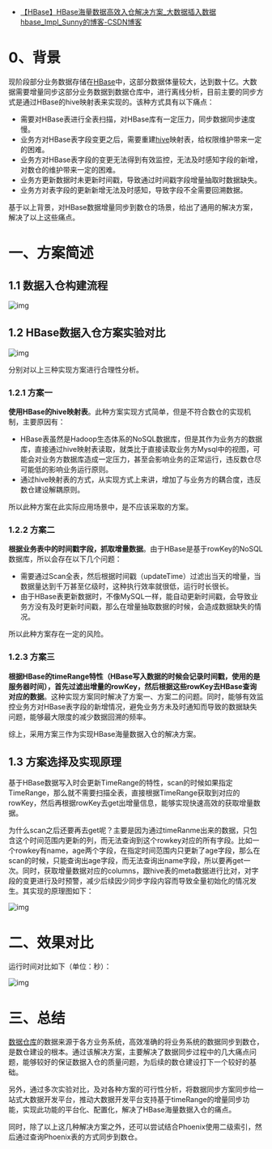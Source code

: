- [【HBase】HBase海量数据高效入仓解决方案_大数据插入数据hbase_Impl_Sunny的博客-CSDN博客](https://blog.csdn.net/u011487470/article/details/123521770)

# 0、背景

现阶段部分业务数据存储在[HBase](https://so.csdn.net/so/search?q=HBase&spm=1001.2101.3001.7020)中，这部分数据体量较大，达到数十亿。大数据需要增量同步这部分业务数据到数据仓库中，进行离线分析，目前主要的同步方式是通过HBase的hive映射表来实现的。该种方式具有以下痛点：

- 需要对HBase表进行全表扫描，对HBase库有一定压力，同步数据同步速度慢。
- 业务方对HBase表字段变更之后，需要重建[hive](https://so.csdn.net/so/search?q=hive&spm=1001.2101.3001.7020)映射表，给权限维护带来一定的困难。
- 业务方对HBase表字段的变更无法得到有效监控，无法及时感知字段的新增，对数仓的维护带来一定的困难。
- 业务方更新数据时未更新时间戳，导致通过时间戳字段增量抽取时数据缺失。
- 业务方对表字段的更新新增无法及时感知，导致字段不全需要回溯数据。

基于以上背景，对HBase数据增量同步到数仓的场景，给出了通用的解决方案，解决了以上这些痛点。

# 一、方案简述

## 1.1 数据入仓构建流程

![img](https://img-blog.csdnimg.cn/be1a7fd7529b4f51b972d0678bd4aed2.png)

## 1.2 HBase数据入仓方案实验对比

![img](https://img-blog.csdnimg.cn/16b6f310fe6447adb05754507edc8886.png)

分别对以上三种实现方案进行合理性分析。

### **1.2.1 方案一**

**使用HBase的hive映射表**。此种方案实现方式简单，但是不符合数仓的实现机制，主要原因有：

- HBase表虽然是Hadoop生态体系的NoSQL数据库，但是其作为业务方的数据库，直接通过hive映射表读取，就类比于直接读取业务方Mysql中的视图，可能会对业务方数据库造成一定压力，甚至会影响业务的正常运行，违反数仓尽可能低的影响业务运行原则。
- 通过hive映射表的方式，从实现方式上来讲，增加了与业务方的耦合度，违反数仓建设解耦原则。

所以此种方案在此实际应用场景中，是不应该采取的方案。

### **1.2.2 方案二**

**根据业务表中的时间戳字段，抓取增量数据**。由于HBase是基于rowKey的NoSQL数据库，所以会存在以下几个问题：

- 需要通过Scan全表，然后根据时间戳（updateTime）过滤出当天的增量，当数据量达到千万甚至亿级时，这种执行效率就很低，运行时长很长。
- 由于HBase表更新数据时，不像MySQL一样，能自动更新时间戳，会导致业务方没有及时更新时间戳，那么在增量抽取数据的时候，会造成数据缺失的情况。

所以此种方案存在一定的风险。

### **1.2.3 方案三**

**根据HBase的timeRange特性（HBase写入数据的时候会记录时间戳，使用的是服务器时间），首先过滤出增量的rowKey，然后根据这些rowKey去HBase查询对应的数据**。这种实现方案同时解决了方案一、方案二的问题。同时，能够有效监控业务方对HBase表字段的新增情况，避免业务方未及时通知而导致的数据缺失问题，能够最大限度的减少数据回溯的频率。

综上，采用方案三作为实现HBase海量数据入仓的解决方案。

## 1.3 方案选择及实现原理

基于HBase数据写入时会更新TimeRange的特性，scan的时候如果指定TimeRange，那么就不需要扫描全表，直接根据TimeRange获取到对应的rowKey，然后再根据rowKey去get出增量信息，能够实现快速高效的获取增量数据。

为什么scan之后还要再去get呢？主要是因为通过timeRanme出来的数据，只包含这个时间范围内更新的列，而无法查询到这个rowkey对应的所有字段。比如一个rowkey有name，age两个字段，在指定时间范围内只更新了age字段，那么在scan的时候，只能查询出age字段，而无法查询出name字段，所以要再get一次。同时，获取增量数据对应的columns，跟hive表的meta数据进行比对，对字段的变更进行及时预警，减少后续因少同步字段内容而导致全量初始化的情况发生。其实现的原理图如下：

![img](https://img-blog.csdnimg.cn/d8689fb506db48baa7a0000b08c86324.png)

#  二、效果对比

运行时间对比如下（单位：秒）：

![img](https://img-blog.csdnimg.cn/708ceccf9de54baca452f27a171acd9c.png)

#  三、总结

[数据仓库](https://so.csdn.net/so/search?q=数据仓库&spm=1001.2101.3001.7020)的数据来源于各方业务系统，高效准确的将业务系统的数据同步到数仓，是数仓建设的根本。通过该解决方案，主要解决了数据同步过程中的几大痛点问题，能够较好的保证数据入仓的质量问题，为后续的数仓建设打下一个较好的基础。

另外，通过多次实验对比，及对各种方案的可行性分析，将数据同步方案同步给一站式大数据开发平台，推动大数据开发平台支持基于timeRange的增量同步功能，实现此功能的平台化、配置化，解决了HBase海量数据入仓的痛点。

同时，除了以上这几种解决方案之外，还可以尝试结合Phoenix使用二级索引，然后通过查询Phoenix表的方式同步到数仓。